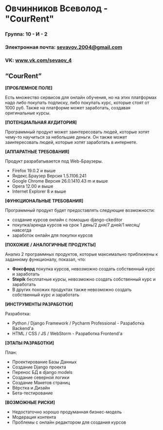 # Овчинников Всеволод - "CourRent"

### Группа: 10 - И - 2
### Электронная почта: sevavov.2004@gmail.com
### VK: www.vk.com/sevaov_4



## “CourRent”

**[ПРОБЛЕМНОЕ ПОЛЕ]**

Есть множество сервисов для онлайн обучения, но на этих платформах надо либо покупать подписку, либо покупать курс, которые стоят от 1000 руб. Также на платформе может заработать, создавая оригинальные курсы.

**[ПОТЕНЦИАЛЬНАЯ АУДИТОРИЯ]**

Программный продукт может заинтересовать людей, которые хотят чему-то научиться за небольшие деньги. Он также может заинтересовать людей, которые хотят заработать в интернете.

**[АППАРАТНЫЕ ТРЕБОВАНИЯ]**

Продукт разрабатывается под Web-Браузеры.
* Firefox 19.0.2 и выше
* Яндекс.Браузер Версия 1.5.1106.241
* Google Chrome Версия 26.0.1410.43 m и выше
* Opera 12.00 и выше
* Internet Explorer 8 и выше

**[ФУНКЦИОНАЛЬНЫЕ ТРЕБОВАНИЯ]**

Программный продукт будет предоставлять следующие возможности:
* создание курсов онлайн с помощью django-ckeditor
* покупка/аренда курсов на срок 1 день/2 дня/7 дней/1 месяц/навсегда
* заработок онлайн для покупки курсов

**[ПОХОЖИЕ / АНАЛОГИЧНЫЕ ПРОДУКТЫ]**

Анализ 2 программных продуктов, которые максимально приближены к заданному функционалу, показал, что:

* **Фоксфорд** покупка курсов, невозможно создать собственный курс и заработать
* **Stepik** бесплатные курсы, невозможно создать собственный курс и заработать
* В других похожих продуктах также невозможно создать собственный курс и заработать

**[ИНСТРУМЕНТЫ РАЗРАБОТКИ]**

Разработка:
*	Python / Django Framework / Pycharm Professional - Разработка Backend'a
* HTML / CSS / JS / WebStorm - Разработка Frontend'a

**[ЭТАПЫ РАЗРАБОТКИ]**

План:
* Проектирование Базы Данных
* Создание Django проекта
* Перенос БД в django models
* Создание северной логики
* Создание Макетов страниц
* Вёрстка и Дизайн
* Бета-тестирование

**[ВОЗМОЖНЫЕ РИСКИ]**

* Недостаточно хорошо продуманная бизнес-модель
* Модерация контента
* Проблемы с онлайн редактором для создания курсов
